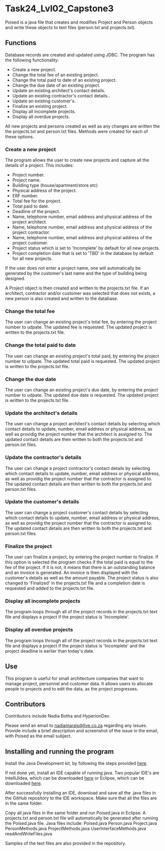 # Task24_Lvl02_Capstone3
Poised is a java file that creates and modifies Project and Person objects and write these objects to text files (person.txt and projects.txt). 

## Functions
Database records are created and updated using JDBC. The program has the following functionality:
- Create a new project.
- Change the total fee of an existing project.
- Change the total paid to date of an existing project.
- Change the due date of an existing project.
- Update an existing architect's contact details.
- Update an existing contractor's contact details..
- Update an existing customer's.
- Finalize an existing project.
- Display all incomplete projects.
- Display all overdue projects.

All new projects and persons created as well as any changes are written the the projects.txt and person.txt files.
Methods were created for each of these options.

### Create a new project
The program allows the user to create new projects and capture all the details of a project. This includes:
- Project number.
- Project name.
- Building type (house/apartment/store etc)
- Physical address of the project.
- ERF number.
- Total fee for the project.
- Total paid to date.
- Deadline of the project.
- Name, telephone number, email address and physical address of the project architect.
- Name, telephone number, email address and physical address of the project contractor.
- Name, telephone number, email address and physical address of the project customer.
- Project status which is set to 'Incomplete' by default for all new projects.
- Project completion date that is set to 'TBD' in the database by default for all new projects.

If the user does not enter a project name, one will automatically be generated by the customer's last name and the type of building being designed.

A Project object is then created and written to the projects.txt file. If an architect, contractor and/or customer was selected that does not exists, a new
person is also created and written to the database.

### Change the total fee
The user can change an existing project's total fee, by entering the project number to udpate. The updated fee is requested. The updated project is written to the projects.txt file.

### Change the total paid to date
The user can change an existing project's total paid, by entering the project number to udpate. The updated total paid is requested. The updated project is written to the projects.txt file.

### Change the due date
The user can change an existing project's due date, by entering the project number to udpate. The updated due date is requested. The updated project is written to the projects.txt file.

### Update the architect's details
The user can change a project architect's contact details by selecting which contact details to update, number, email address or physical address, as well as providig the project number that the architect is assigned to. The updated contact details are then written to both the projects.txt and person.txt files.


### Update the contractor's details
The user can change a project contractor's contact details by selecting which contact details to update, number, email address or physical address, as well as providig the project number that the contractor is assigned to. The updated contact details are then written to both the projects.txt and person.txt files.

### Update the customer's details
The user can change a project customer's contact details by selecting which contact details to update, number, email address or physical address, as well as providig the project number that the contractor is assigned to. The updated contact details are then written to both the projects.txt and person.txt files.

### Finalize the project
The user can finalize a project, by entering the project number to finalize. If this option is selected the program checks if the total paid is equal to the fee of the project. If it is not, it means that there is an outstanding balance and an invoice is generated. An invoice is then displayed with the customer's details as well as the amount payable. The project status is also changed to 'Finalized' in the projects.txt file and a completion date is requested and added to the projects.txt file.

### Display all incomplete projects
The program loops through all of the project records in the projects.txt text file and displays a project if the project status is 'Incomplete'.

### Display all overdue projects
The program loops through all of the project records in the projects.txt text file and displays a project if the project status is 'Incomplete' and the project deadline is earlier than today's date.

## Use 
This program is useful for small architecture companies that want to manage project, personnel and customer data. It allows users to allocate people to projects and to edit the data, as the project progresses. 

## Contributors
Contributors include Nadia Botha and HyperionDev. 

Please send an email to nadiamarais@live.co.za regarding any issues. Provide include a brief description and screenshot of the issue in the email, with Poised as the email subject. 

## Installing and running the program
Install the Java Development kit, by following the steps provided [here](https://www3.ntu.edu.sg/home/ehchua/programming/howto/JDK_HowTo.html#jdk-install).

If not done yet, install an IDE capable of running java. Two popular IDE's are IntelliJIdea, which can be downloaded [here](https://www.jetbrains.com/idea/) or Eclipse, which can be downloaded [here](https://www.eclipse.org/downloads/).

After successfully installing an IDE, download and save all the .java files in the GitHub repository to the IDE workspace. Make sure that all the files are in the same folder.

Copy all java files in the same folder and run Poised.java in Eclipse. A projects.txt and person.txt file will automatically be generated after running the Poised.java file. 
Java files include:
Poised.java
Person.java
Project.java
PersonMethods.java
ProjectMethods.java
UserInterfaceMethods.java
readAndWriteFiles.java

Samples of the text files are also provided in the repository.
